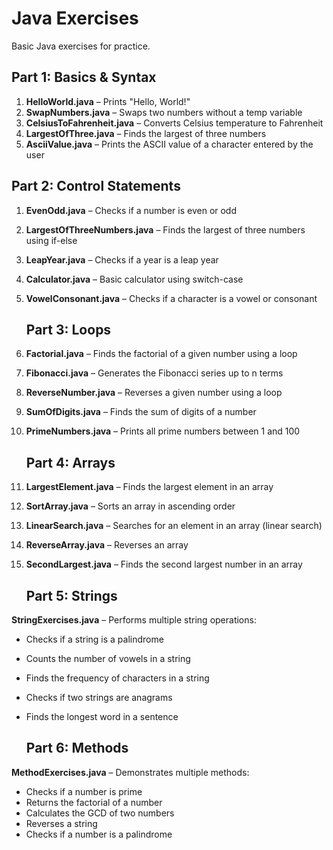 # Java Exercises
Basic Java exercises for practice.

## Part 1: Basics & Syntax
1. **HelloWorld.java** – Prints "Hello, World!"
2. **SwapNumbers.java** – Swaps two numbers without a temp variable
3. **CelsiusToFahrenheit.java** – Converts Celsius temperature to Fahrenheit
4. **LargestOfThree.java** – Finds the largest of three numbers
5. **AsciiValue.java** – Prints the ASCII value of a character entered by the user

## Part 2: Control Statements
1. **EvenOdd.java** – Checks if a number is even or odd
2. **LargestOfThreeNumbers.java** – Finds the largest of three numbers using if-else
3. **LeapYear.java** – Checks if a year is a leap year
4. **Calculator.java** – Basic calculator using switch-case
5. **VowelConsonant.java** – Checks if a character is a vowel or consonant

   ## Part 3: Loops

1. **Factorial.java** – Finds the factorial of a given number using a loop  
2. **Fibonacci.java** – Generates the Fibonacci series up to n terms  
3. **ReverseNumber.java** – Reverses a given number using a loop  
4. **SumOfDigits.java** – Finds the sum of digits of a number  
5. **PrimeNumbers.java** – Prints all prime numbers between 1 and 100

   ## Part 4: Arrays

1. **LargestElement.java** – Finds the largest element in an array  
2. **SortArray.java** – Sorts an array in ascending order  
3. **LinearSearch.java** – Searches for an element in an array (linear search)  
4. **ReverseArray.java** – Reverses an array  
5. **SecondLargest.java** – Finds the second largest number in an array

    ## Part 5: Strings

 **StringExercises.java** – Performs multiple string operations:
   - Checks if a string is a palindrome
   - Counts the number of vowels in a string
   - Finds the frequency of characters in a string
   - Checks if two strings are anagrams
   - Finds the longest word in a sentence

     ## Part 6: Methods

 **MethodExercises.java** – Demonstrates multiple methods:
   - Checks if a number is prime
   - Returns the factorial of a number
   - Calculates the GCD of two numbers
   - Reverses a string
   - Checks if a number is a palindrome





